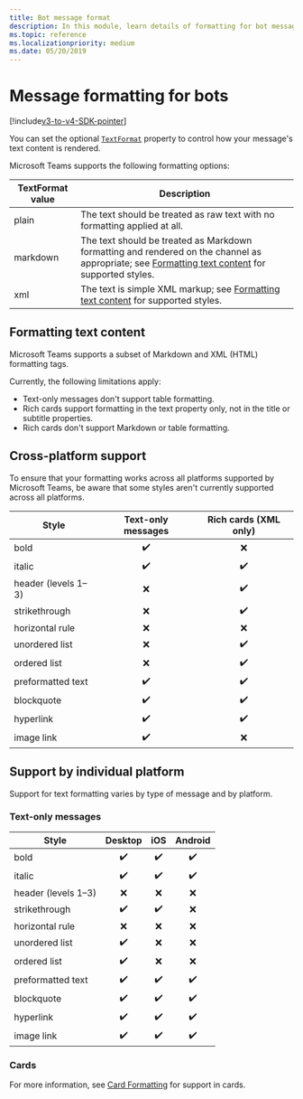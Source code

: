 ```yaml
---
title: Bot message format
description: In this module, learn details of formatting for bot messages
ms.topic: reference
ms.localizationpriority: medium
ms.date: 05/20/2019
---
```

# Message formatting for bots

[!include[v3-to-v4-SDK-pointer](~/includes/v3-to-v4-pointer-bots.md)]

You can set the optional [`TextFormat`](/bot-framework/dotnet/bot-builder-dotnet-create-messages#customizing-a-message) property to control how your message's text content is rendered.

Microsoft Teams supports the following formatting options:

| TextFormat value | Description |
| --- | --- |
| plain | The text should be treated as raw text with no formatting applied at all. |
| markdown | The text should be treated as Markdown formatting and rendered on the channel as appropriate; see [Formatting text content](#formatting-text-content) for supported styles. |
| xml | The text is simple XML markup; see [Formatting text content](#formatting-text-content) for supported styles. |

## Formatting text content

Microsoft Teams supports a subset of Markdown and XML (HTML) formatting tags.

Currently, the following limitations apply:

* Text-only messages don't support table formatting.
* Rich cards support formatting in the text property only, not in the title or subtitle properties.
* Rich cards don't support Markdown or table formatting.

## Cross-platform support

To ensure that your formatting works across all platforms supported by Microsoft Teams, be aware that some styles aren't currently supported across all platforms.

| Style                     | Text-only messages | Rich cards (XML only) |
| ---                       | :---: | :---: |
| bold                      | ✔️️ | ❌ |
| italic                    | ✔️ | ✔️ |
| header (levels 1&ndash;3) | ❌ | ✔️ |
| strikethrough             | ❌ | ✔️ |
| horizontal rule           | ❌ | ❌ |
| unordered list            | ❌ | ✔️ |
| ordered list              | ❌ | ✔️ |
| preformatted text         | ✔️ | ✔️ |
| blockquote                | ✔️ | ✔️ |
| hyperlink                 | ✔️ | ✔️ |
| image link                | ✔️ | ❌ |

## Support by individual platform

Support for text formatting varies by type of message and by platform.

### Text-only messages

| Style                     | Desktop | iOS | Android |
| ---                       | :---: | :---: | :---: |
| bold                      | ✔️ | ✔️ | ✔️ |
| italic                    | ✔️ | ✔️ | ✔️ |
| header (levels 1&ndash;3) | ❌ | ❌ | ❌ |
| strikethrough             | ✔️ | ✔️ | ❌ |
| horizontal rule           | ❌ | ❌ | ❌ |
| unordered list            | ✔️ | ❌ | ❌ |
| ordered list              | ✔️ | ❌ | ❌ |
| preformatted text         | ✔️ | ✔️ | ✔️ |
| blockquote                | ✔️ | ✔️ | ✔️ |
| hyperlink                 | ✔️ | ✔️ | ✔️ |
| image link                | ✔️ | ✔️ | ✔️ |

### Cards

For more information, see [Card Formatting](~/task-modules-and-cards/cards/cards-format.md) for support in cards.

